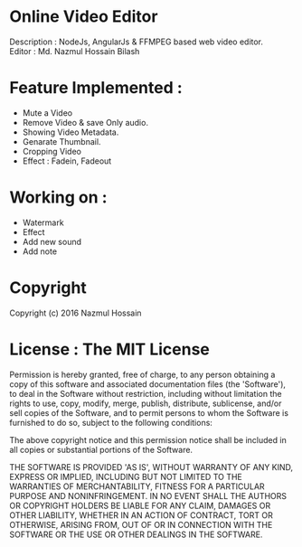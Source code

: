 # Online Video Editor


Description : NodeJs, AngularJs & FFMPEG based web video editor. <br>
Editor : Md. Nazmul Hossain Bilash<br>

# Feature Implemented :
- Mute a Video
- Remove Video & save Only audio.
- Showing Video Metadata.
- Genarate Thumbnail.
- Cropping Video
- Effect : Fadein, Fadeout

# Working on :
- Watermark
- Effect
- Add new sound
- Add note


# Copyright

Copyright (c) 2016 Nazmul Hossain

# License : The MIT License

Permission is hereby granted, free of charge, to any person obtaining a copy of this software and associated documentation files (the 'Software'), to deal in the Software without restriction, including without limitation the rights to use, copy, modify, merge, publish, distribute, sublicense, and/or sell copies of the Software, and to permit persons to whom the Software is furnished to do so, subject to the following conditions:

The above copyright notice and this permission notice shall be included in all copies or substantial portions of the Software.

THE SOFTWARE IS PROVIDED 'AS IS', WITHOUT WARRANTY OF ANY KIND, EXPRESS OR IMPLIED, INCLUDING BUT NOT LIMITED TO THE WARRANTIES OF MERCHANTABILITY, FITNESS FOR A PARTICULAR PURPOSE AND NONINFRINGEMENT. IN NO EVENT SHALL THE AUTHORS OR COPYRIGHT HOLDERS BE LIABLE FOR ANY CLAIM, DAMAGES OR OTHER LIABILITY, WHETHER IN AN ACTION OF CONTRACT, TORT OR OTHERWISE, ARISING FROM, OUT OF OR IN CONNECTION WITH THE SOFTWARE OR THE USE OR OTHER DEALINGS IN THE SOFTWARE.
